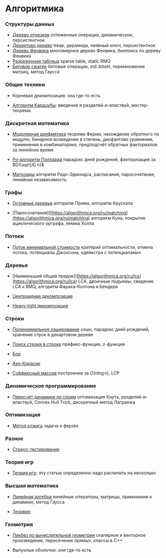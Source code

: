 # Алгоритмика

### Структуры данных

* [Дерево отрезков](https://algorithmica.org/ru/segtree)
  отложенные операции, динамическое, персистентное
* [Декартово дерево](https://algorithmica.org/ru/treap)
  treap, дерамида, неявный ключ, персистентное
* [Дерево Фенвика](https://algorithmica.org/ru/fenwick)
  многомерное дерево Фенвика, бинпоиск по дереву Фенвика
* [Разреженная таблица](https://algorithmica.org/ru/sparse-table)
  sparse table, static RMQ
* [Битовое сжатие](https://algorithmica.org/ru/bitset)
  битовые операции, std::bitset, перемножение матриц, метод Гаусса

### Общие техники

* Корневая декомпозиция: она где-то есть

* [Алгоритм Карацубы](https://algorithmica.org/ru/karatsuba): введение в разделяй-и-властвуй, мастер-теорема

### Дискретная математика

* [Модулярная арифметика](https://algorithmica.org/ru/reciprocal)
  теорема Ферма, нахождение обратного по модулю, бинарное возведение в степень, диофантово уравнение, применения в комбинаторике, предподсчёт обратных факториалов за линейное время

* [Ро-алгоритм Полларда](https://algorithmica.org/ru/pollard)
  парадокс дней рождений, факторизация за $O(\sqrt[4] n)$

* [Матроиды](https://algorithmica.org/ru/matroid)
  алгоритм Радо-Эдмондса, расписания, паросочетания, линейная независимость

### Графы

* [Остовные деревья](https://algorithmica.org/ru/mst)
  алгоритм Прима, алгоритм Крускала

* [Паросочетания]([https://algorithmica.org/ru/matching](https://algorithmica.org/ru/matching)
  алгоритм Куна, покрытие ациклического орграфа, лемма Холла

### Потоки

* [Поток минимальной стоимости](https://algorithmica.org/ru/mincost-maxflow)
  критерий оптимальности, отмена потока, потенциалы Джонсона, «дейкстра с потенциалами»

### Деревья

* [Наименьший общий предок]([https://algorithmica.org/ru/lca](https://algorithmica.org/ru/lca)
  LCA, двоичные подъемы, сведение LCA к RMQ, алгоритм Фараха-Колтона и Бендера

* [Центроидная декомпозиция](https://algorithmica.org/ru/centroid)

* [Heavy-light декомпозиция](https://algorithmica.org/ru/hld)

### Строки

* [Полиномиальное хэширование](https://algorithmica.org/ru/hashing)
  хэши, парадокс дней рождений, хранение строк в декартовом дереве

* [Поиск строки в строке](https://algorithmica.org/ru/strings)
  префикс-функция, z-функция

* [Бор](https://algorithmica.org/ru/trie)

* [Ахо-Корасик](https://algorithmica.org/ru/aho-corasick)

* [Суффиксный массив](https://algorithmica.org/ru/suffix-array)
  построение за $O(n \log n)$, LCP

### Динамическое программирование

* [Пересчёт динамики по слоям](https://algorithmica.org/ru/dp-optimizations)
  оптимизация Кнута, разделяй-и-властвуй, Convex Hull Trick, дискретный метод Лагранжа

### Оптимизация

* [Метод отжига](https://algorithmica.org/ru/annealing)
  задача о ферзях

### Разное

* [Стресс-тестирование](https://algorithmica.org/ru/stress-test)

### Теория игр

* [Теория игр](https://algorithmica.org/ru/games): эту статью определенно надо распилить на несколько

### Высшая математика

* [Линейная алгебра](https://algorithmica.org/ru/linalg)
  линейные операторы, матрицы, применения к динамике, метод Гаусса

* [Теорвер](https://algorithmica.org/ru/probability)

### Геометрия

* [Ликбез по вычислительной геометрии](https://algorithmica.org/ru/geometry)
  скалярное и векторное произведение, пересечение прямых, классы в C++

* Выпуклые оболочки: они где-то есть
